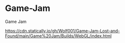 # Game-Jam
 Game Jam

https://cdn.statically.io/gh/Wolf001/Game-Jam-Lost-and-Found/main/Game%20Jam/Builds/WebGL/index.html